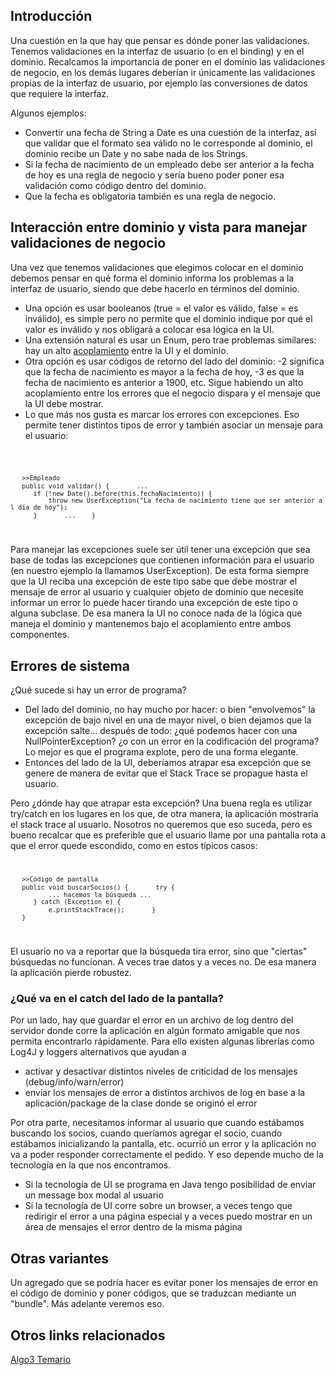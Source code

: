 Introducción
------------

Una cuestión en la que hay que pensar es dónde poner las validaciones. Tenemos validaciones en la interfaz de usuario (o en el binding) y en el dominio. Recalcamos la importancia de poner en el dominio las validaciones de negocio, en los demás lugares deberían ir únicamente las validaciones propias de la interfaz de usuario, por ejemplo las conversiones de datos que requiere la interfaz.

Algunos ejemplos:

-   Convertir una fecha de String a Date es una cuestión de la interfaz, así que validar que el formato sea válido no le corresponde al dominio, el dominio recibe un Date y no sabe nada de los Strings.
-   Si la fecha de nacimiento de un empleado debe ser anterior a la fecha de hoy es una regla de negocio y sería bueno poder poner esa validación como código dentro del dominio.
-   Que la fecha es obligatoria también es una regla de negocio.

Interacción entre dominio y vista para manejar validaciones de negocio
----------------------------------------------------------------------

Una vez que tenemos validaciones que elegimos colocar en el dominio debemos pensar en qué forma el dominio informa los problemas a la interfaz de usuario, siendo que debe hacerlo en términos del dominio.

-   Una opción es usar booleanos (true = el valor es válido, false = es inválido), es simple pero no permite que el dominio indique por qué el valor es inválido y nos obligará a colocar esa lógica en la UI.
-   Una extensión natural es usar un Enum, pero trae problemas similares: hay un alto [acoplamiento](conceptos-basicos-del-diseno-acoplamiento.md) entre la UI y el dominio.
-   Otra opción es usar códigos de retorno del lado del dominio: -2 significa que la fecha de nacimiento es mayor a la fecha de hoy, -3 es que la fecha de nacimiento es anterior a 1900, etc. Sigue habiendo un alto acoplamiento entre los errores que el negocio dispara y el mensaje que la UI debe mostrar.
-   Lo que más nos gusta es marcar los errores con excepciones. Eso permite tener distintos tipos de error y también asociar un mensaje para el usuario:

<code>

`   >>Empleado`
`   public void validar() {`
`      ...`
`      if (!new Date().before(this.fechaNacimiento)) {`
`          throw new UserException("La fecha de nacimiento tiene que ser anterior al día de hoy");`
`      }`
`      ...`
`   }`

</code>

Para manejar las excepciones suele ser útil tener una excepción que sea base de todas las excepciones que contienen información para el usuario (en nuestro ejemplo la llamamos UserException). De esta forma siempre que la UI reciba una excepción de este tipo sabe que debe mostrar el mensaje de error al usuario y cualquier objeto de dominio que necesite informar un error lo puede hacer tirando una excepción de este tipo o alguna subclase. De esa manera la UI no conoce nada de la lógica que maneja el dominio y mantenemos bajo el acoplamiento entre ambos componentes.

Errores de sistema
------------------

¿Qué sucede si hay un error de programa?

-   Del lado del dominio, no hay mucho por hacer: o bien "envolvemos" la excepción de bajo nivel en una de mayor nivel, o bien dejamos que la excepción salte... después de todo: ¿qué podemos hacer con una NullPointerException? ¿o con un error en la codificación del programa? Lo mejor es que el programa explote, pero de una forma elegante.
-   Entonces del lado de la UI, deberíamos atrapar esa excepción que se genere de manera de evitar que el Stack Trace se propague hasta el usuario.

Pero ¿dónde hay que atrapar esta excepción? Una buena regla es utilizar try/catch en los lugares en los que, de otra manera, la aplicación mostraría el stack trace al usuario. Nosotros no queremos que eso suceda, pero es bueno recalcar que es preferible que el usuario llame por una pantalla rota a que el error quede escondido, como en estos típicos casos: <code>

`   >>Código de pantalla`
`   public void buscarSocios() {`
`      try {`
`          ... hacemos la búsqueda ...`
`      } catch (Exception e) {`
`          e.printStackTrace();`
`      }`
`   }`

</code> El usuario no va a reportar que la búsqueda tira error, sino que "ciertas" búsquedas no funcionan. A veces trae datos y a veces no. De esa manera la aplicación pierde robustez.

### ¿Qué va en el catch del lado de la pantalla?

Por un lado, hay que guardar el error en un archivo de log dentro del servidor donde corre la aplicación en algún formato amigable que nos permita encontrarlo rápidamente. Para ello existen algunas librerías como Log4J y loggers alternativos que ayudan a

-   activar y desactivar distintos niveles de criticidad de los mensajes (debug/info/warn/error)
-   enviar los mensajes de error a distintos archivos de log en base a la aplicación/package de la clase donde se originó el error

Por otra parte, necesitamos informar al usuario que cuando estábamos buscando los socios, cuando queríamos agregar el socio, cuando estábamos inicializando la pantalla, etc. ocurrió un error y la aplicación no va a poder responder correctamente el pedido. Y eso depende mucho de la tecnología en la que nos encontramos.

-   Si la tecnología de UI se programa en Java tengo posibilidad de enviar un message box modal al usuario
-   Si la tecnología de UI corre sobre un browser, a veces tengo que redirigir el error a una página especial y a veces puedo mostrar en un área de mensajes el error dentro de la misma página

Otras variantes
---------------

Un agregado que se podría hacer es evitar poner los mensajes de error en el código de dominio y poner códigos, que se traduzcan mediante un "bundle". Más adelante veremos eso.

Otros links relacionados
------------------------

[Algo3 Temario](algo3-temario.md)
